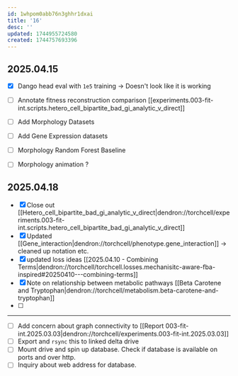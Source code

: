 ```yaml
---
id: 1whpom0abb76n3ghhr1dxai
title: '16'
desc: ''
updated: 1744955724580
created: 1744757693396
---
```

## 2025.04.15

- [x] Dango head eval with `1e5` training → Doesn't look like it is working
- [ ] Annotate fitness reconstruction comparison [[experiments.003-fit-int.scripts.hetero_cell_bipartite_bad_gi_analytic_v_direct]]

- [ ] Add Morphology Datasets
- [ ] Add Gene Expression datasets

- [ ] Morphology Random Forest Baseline
- [ ] Morphology animation ?

## 2025.04.18

- [x] Close out [[Hetero_cell_bipartite_bad_gi_analytic_v_direct|dendron://torchcell/experiments.003-fit-int.scripts.hetero_cell_bipartite_bad_gi_analytic_v_direct]]
- [x] Updated [[Gene_interaction|dendron://torchcell/phenotype.gene_interaction]] → cleaned up notation etc.
- [x] updated loss ideas [[2025.04.10 - Combining Terms|dendron://torchcell/torchcell.losses.mechanisitc-aware-fba-inspired#20250410---combining-terms]]
- [x] Note on relationship between metabolic pathways [[Beta Carotene and Tryptophan|dendron://torchcell/metabolism.beta-carotene-and-tryptophan]]
- [ ]


***

- [ ] Add concern about graph connectivity to [[Report 003-fit-int.2025.03.03|dendron://torchcell/experiments.003-fit-int.2025.03.03]]
- [ ] Export and `rsync` this to linked delta drive
- [ ] Mount drive and spin up database. Check if database is available on ports and over http.
- [ ] Inquiry about web address for database.
